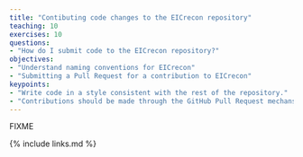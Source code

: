 ```yaml
---
title: "Contibuting code changes to the EICrecon repository"
teaching: 10
exercises: 10
questions:
- "How do I submit code to the EICrecon repository?"
objectives:
- "Understand naming conventions for EICrecon"
- "Submitting a Pull Request for a contribution to EICrecon"
keypoints:
- "Write code in a style consistent with the rest of the repository."
- "Contributions should be made through the GitHub Pull Request mechansim."
---
```

FIXME

{% include links.md %}

